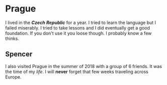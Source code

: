 # Prague
I lived in the **_Czech_** **_Republic_** for a year.  I tried to learn the language but I failed miserably.   I tried to take lessons and I did eventually get a good foundation.  If you don't use it you loose though.  I probably know a few thinks.

## Spencer
I also visited Prague in the summer of 2018 with a group of 6 friends. It was the time of my _life_. I will **never** forget that few weeks traveling across Europe. 
